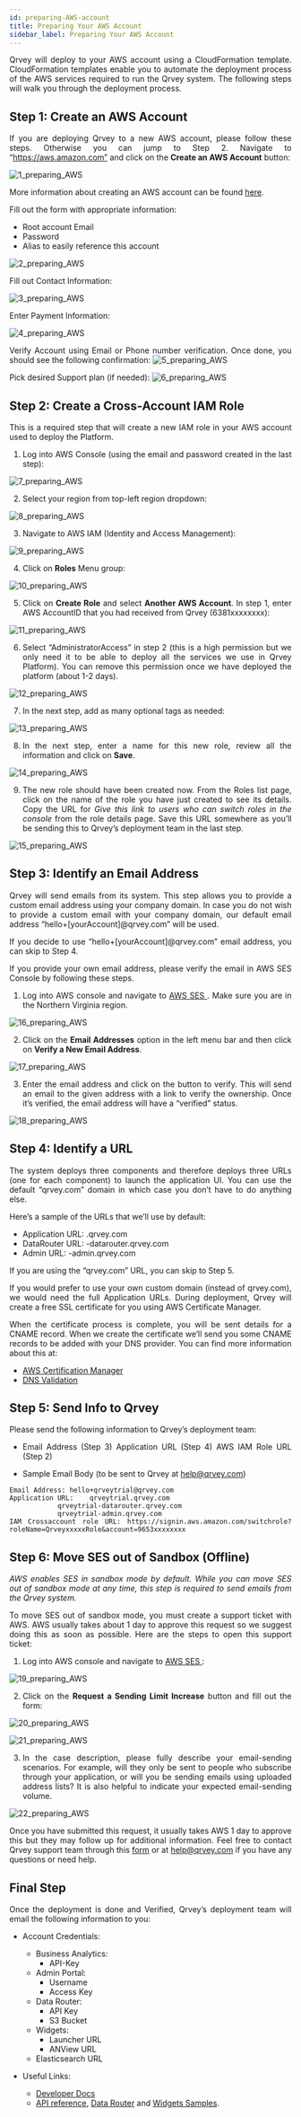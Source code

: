 ```yaml
---
id: preparing-AWS-account
title: Preparing Your AWS Account
sidebar_label: Preparing Your AWS Account
---
```


<div style="text-align: justify">

Qrvey will deploy to your AWS account using a CloudFormation template. CloudFormation templates enable you to automate the deployment process of the AWS services required to run the Qrvey system. The following steps will walk you through the deployment process.

## Step 1: Create an AWS Account
If you are deploying Qrvey to a new AWS account, please follow these steps. Otherwise you can jump to Step 2.
Navigate to “https://aws.amazon.com” and click on the **Create an AWS Account** button:

![1_preparing_AWS](https://s3.amazonaws.com/cdn.qrvey.com/documentation_assets/get-started/preparing-aws/aws_prep1.png#thumbnail)

More information about creating an AWS account can be found <a href="https://aws.amazon.com/premiumsupport/knowledge-center/create-and-activate-aws-account/?icmpid=support_rt_kc_articles">here</a>.

Fill out the form with appropriate information:
* Root account Email
* Password
* Alias to easily reference this account

![2_preparing_AWS](https://s3.amazonaws.com/cdn.qrvey.com/documentation_assets/get-started/preparing-aws/aws_prep2.png#thumbnail)


Fill out Contact Information:

![3_preparing_AWS](https://s3.amazonaws.com/cdn.qrvey.com/documentation_assets/get-started/preparing-aws/aws_prep3.png#thumbnail-60)

Enter Payment Information:

![4_preparing_AWS](https://s3.amazonaws.com/cdn.qrvey.com/documentation_assets/get-started/preparing-aws/aws_prep4.png#thumbnail-60)

Verify Account using Email or Phone number verification. Once done, you should see the following confirmation:
![5_preparing_AWS](https://s3.amazonaws.com/cdn.qrvey.com/documentation_assets/get-started/preparing-aws/aws_prep5.png#thumbnail-60)


Pick desired Support plan (if needed):
![6_preparing_AWS](https://s3.amazonaws.com/cdn.qrvey.com/documentation_assets/get-started/preparing-aws/aws_prep6.png#thumbnail)


## Step 2: Create a Cross-Account IAM Role
This is a required step that will create a new IAM role in your AWS account used to deploy the Platform.

1. Log into AWS Console (using the email and password created in the last step):

![7_preparing_AWS](https://s3.amazonaws.com/cdn.qrvey.com/documentation_assets/get-started/preparing-aws/aws_prep7.png#thumbnail)


2. Select your region from top-left region dropdown:

![8_preparing_AWS](https://s3.amazonaws.com/cdn.qrvey.com/documentation_assets/get-started/preparing-aws/aws_prep8.png#thumbnail-60)


3. Navigate to AWS IAM (Identity and Access Management):

![9_preparing_AWS](https://s3.amazonaws.com/cdn.qrvey.com/documentation_assets/get-started/preparing-aws/aws_prep9.png#thumbnail)


4. Click on **Roles** Menu group:

![10_preparing_AWS](https://s3.amazonaws.com/cdn.qrvey.com/documentation_assets/get-started/preparing-aws/aws_prep10.png#thumbnail)

5. Click on **Create Role** and select **Another AWS Account**. In step 1, enter AWS AccountID that you had received from Qrvey (6381xxxxxxxx):

![11_preparing_AWS](https://s3.amazonaws.com/cdn.qrvey.com/documentation_assets/get-started/preparing-aws/aws_prep11.png#thumbnail)

6. Select “AdministratorAccess” in step 2 (this is a high permission but we only need it to be able to deploy all the services we use in Qrvey Platform). You can remove this permission once we have deployed the platform (about 1-2 days).

![12_preparing_AWS](https://s3.amazonaws.com/cdn.qrvey.com/documentation_assets/get-started/preparing-aws/aws_prep12.png#thumbnail)

7. In the next step, add as many optional tags as needed:

![13_preparing_AWS](https://s3.amazonaws.com/cdn.qrvey.com/documentation_assets/get-started/preparing-aws/aws_prep13.png#thumbnail)

8. In the next step, enter a name for this new role, review all the information and click on **Save**.

![14_preparing_AWS](https://s3.amazonaws.com/cdn.qrvey.com/documentation_assets/get-started/preparing-aws/aws_prep14.png#thumbnail)

9. The new role should have been created now. From the Roles list page, click on the name of the role you have just created to see its details. Copy the URL for *Give this link to users who can switch roles in the console* from the role details page. Save this URL somewhere as you’ll be sending this to Qrvey’s deployment team in the last step.

![15_preparing_AWS](https://s3.amazonaws.com/cdn.qrvey.com/documentation_assets/get-started/preparing-aws/aws_prep15.png#thumbnail)

## Step 3: Identify an Email Address
Qrvey will send emails from its system. This step allows you to provide a custom email address using your company domain. In case you do not wish to provide a custom email with your company domain, our default email address “hello+[yourAccount]@qrvey.com” will be used. 

If you decide to use “hello+[yourAccount]@qrvey.com” email address, you can skip to Step 4.

If you provide your own email address, please verify the email in AWS SES Console by following these steps.

1. Log into AWS console and navigate to <a href="https://aws.amazon.com/ses/">AWS SES </a>. Make sure you are in the Northern Virginia region.

![16_preparing_AWS](https://s3.amazonaws.com/cdn.qrvey.com/documentation_assets/get-started/preparing-aws/aws_prep16.png#thumbnail-60)

2. Click on the **Email Addresses** option in the left menu bar and then click on **Verify a New Email Address**.

![17_preparing_AWS](https://s3.amazonaws.com/cdn.qrvey.com/documentation_assets/get-started/preparing-aws/aws_prep17.png#thumbnail-60)

3. Enter the email address and click on the button to verify. This will send an email to the given address with a link to verify the ownership. Once it’s verified, the email address will have a “verified” status.

![18_preparing_AWS](https://s3.amazonaws.com/cdn.qrvey.com/documentation_assets/get-started/preparing-aws/aws_prep18.png#thumbnail-60)

## Step 4: Identify a URL
The system deploys three components and therefore deploys three URLs (one for each component) to launch the application UI. You can use the default “qrvey.com” domain in which case you don’t have to do anything else. 

Here’s a sample of the URLs that we’ll use by default:
* Application URL: .qrvey.com
* DataRouter URL: -datarouter.qrvey.com
* Admin URL: -admin.qrvey.com

If you are using the “qrvey.com” URL, you can skip to 
Step 5.

If you would prefer to use your own custom domain (instead of qrvey.com), we would need the full Application URLs. During deployment, Qrvey will create a free SSL certificate for you using AWS Certificate Manager. 

When the certificate process is complete, you will be sent details for a CNAME record. When we create the certificate we’ll send you some CNAME records to be added with your DNS provider. You can find more information about this at:

* <a href="https://docs.aws.amazon.com/acm/latest/userguide/acm-overview.html">AWS Certification Manager</a> <br>
* <a href="https://docs.aws.amazon.com/acm/latest/userguide/gs-acm-validate-dns.html">DNS Validation</a>

## Step 5: Send Info to Qrvey
Please send the following information to Qrvey’s deployment team:
* Email Address (Step 3) Application URL (Step 4) AWS IAM Role URL (Step 2)

* Sample Email Body (to be sent to Qrvey at help@qrvey.com)

```
Email Address: hello+qrveytrial@qrvey.com 
Application URL:    qrveytrial.qrvey.com
            qrveytrial-datarouter.qrvey.com
            qrveytrial-admin.qrvey.com 
IAM Crossaccount role URL: https://signin.aws.amazon.com/switchrole?roleName=QrveyxxxxxRole&account=9653xxxxxxxx
```

## Step 6: Move SES out of Sandbox (Offline)
*AWS enables SES in sandbox mode by default. While you can move SES out of sandbox mode at any time, this step is required to send emails from the Qrvey system.*

To move SES out of sandbox mode, you must create a support ticket with AWS. AWS usually takes about 1 day to approve this request so we suggest doing this as soon as possible. Here are the steps to open this support ticket: 

1. Log into AWS console and navigate to <a href="http://aws.amazon.com/ses"> AWS SES </a>:

![19_preparing_AWS](https://s3.amazonaws.com/cdn.qrvey.com/documentation_assets/get-started/preparing-aws/aws_prep19.png#thumbnail-60)

2. Click on the **Request a Sending Limit Increase** button and fill out the form:

![20_preparing_AWS](https://s3.amazonaws.com/cdn.qrvey.com/documentation_assets/get-started/preparing-aws/aws_prep20.png#thumbnail)

![21_preparing_AWS](https://s3.amazonaws.com/cdn.qrvey.com/documentation_assets/get-started/preparing-aws/aws_prep21.png#thumbnail)

3. In the case description, please fully describe your email-sending scenarios. For example, will they only be sent to people who subscribe through your application, or will you be sending emails using uploaded address lists? It is also helpful to indicate your expected email-sending volume.

![22_preparing_AWS](https://s3.amazonaws.com/cdn.qrvey.com/documentation_assets/get-started/preparing-aws/aws_prep22.png#thumbnail)

Once you have submitted this request, it usually takes AWS 1 day to approve this but they may follow up for additional information. Feel free to contact Qrvey support team through this <a href="/docs/faqs/ask-us/"> form</a> or at help@qrvey.com if you have any questions or need help.

## Final Step
Once the deployment is done and Verified, Qrvey’s deployment team will email the following information to you:

* Account Credentials:

  * Business Analytics:
    * API-Key
  * Admin Portal:
    * Username
    * Access Key
  * Data Router:
     * API Key
     * S3 Bucket
  * Widgets:
     * Launcher URL
     * ANView URL
  * Elasticsearch URL
* Useful Links:
    * <a href="/docs/docs/get-started/get-started-architecture/">Developer Docs</a>
    * <a href="/docs/embedding/api/api-intro/"> API reference</a>, <a href="/docs/data-router/introduction/data-router-intro/">Data Router</a> and <a href="/docs/embedding/widgets/widget-intro/">Widgets Samples</a>.

